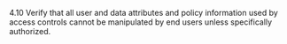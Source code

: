 4.10 Verify that all user and data attributes and policy information used by access controls cannot be manipulated by end users unless specifically authorized.